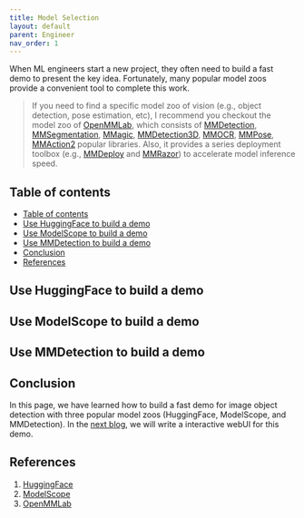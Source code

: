 ```yaml
---
title: Model Selection
layout: default
parent: Engineer
nav_order: 1
---
```


When ML engineers start a new project, they often need to build a fast demo to present the key idea. Fortunately, many popular model zoos provide a convenient tool to complete this work.

> If you need to find a specific model zoo of vision (e.g., object detection, pose estimation, etc), I recommend you checkout the model zoo of [OpenMMLab](https://platform.openmmlab.com/modelzoo/), which consists of [MMDetection](https://github.com/open-mmlab/mmdetection), [MMSegmentation](https://github.com/open-mmlab/mmsegmentation), [MMagic](https://github.com/open-mmlab/mmagic), [MMDetection3D](https://github.com/open-mmlab/mmdetection3d), [MMOCR](https://github.com/open-mmlab/mmocr), [MMPose](https://github.com/open-mmlab/mmpose), [MMAction2](https://github.com/open-mmlab/mmaction2) popular libraries. Also, it provides a series deployment toolbox (e.g., [MMDeploy](https://github.com/open-mmlab/mmdeploy) and [MMRazor](https://github.com/open-mmlab/mmrazor)) to accelerate model inference speed. 

## Table of contents
- [Table of contents](#table-of-contents)
- [Use HuggingFace to build a demo](#use-huggingface-to-build-a-demo)
- [Use ModelScope to build a demo](#use-modelscope-to-build-a-demo)
- [Use MMDetection to build a demo](#use-mmdetection-to-build-a-demo)
- [Conclusion](#conclusion)
- [References](#references)

## Use HuggingFace to build a demo

## Use ModelScope to build a demo

## Use MMDetection to build a demo

## Conclusion
In this page, we have learned how to build a fast demo for image object detection with three popular model zoos (HuggingFace, ModelScope, and MMDetection). In the [next blog](https://jason-cs18.github.io/ml-engineering/web_demo.html), we will write a interactive webUI for this demo.

## References
1. [HuggingFace](https://huggingface.co/)
2. [ModelScope](https://modelscope.cn/)
3. [OpenMMLab](https://platform.openmmlab.com/modelzoo/)